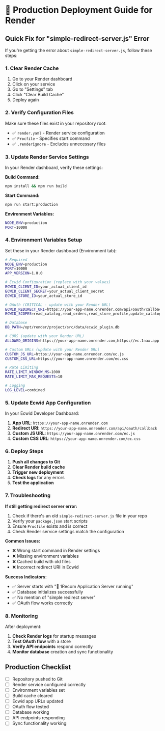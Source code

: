 # 🚀 Production Deployment Guide for Render

## Quick Fix for "simple-redirect-server.js" Error

If you're getting the error about `simple-redirect-server.js`, follow these steps:

### 1. Clear Render Cache
1. Go to your Render dashboard
2. Click on your service
3. Go to "Settings" tab
4. Click "Clear Build Cache"
5. Deploy again

### 2. Verify Configuration Files
Make sure these files exist in your repository root:
- ✅ `render.yaml` - Render service configuration
- ✅ `Procfile` - Specifies start command
- ✅ `.renderignore` - Excludes unnecessary files

### 3. Update Render Service Settings
In your Render dashboard, verify these settings:

**Build Command:**
```bash
npm install && npm run build
```

**Start Command:**
```bash
npm run start:production
```

**Environment Variables:**
```bash
NODE_ENV=production
PORT=10000
```

### 4. Environment Variables Setup
Set these in your Render dashboard (Environment tab):

```bash
# Required
NODE_ENV=production
PORT=10000
APP_VERSION=1.0.0

# Ecwid Configuration (replace with your values)
ECWID_CLIENT_ID=your_actual_client_id
ECWID_CLIENT_SECRET=your_actual_client_secret
ECWID_STORE_ID=your_actual_store_id

# OAuth (CRITICAL - update with your Render URL)
ECWID_REDIRECT_URI=https://your-app-name.onrender.com/api/oauth/callback
ECWID_SCOPES=read_catalog,read_orders,read_store_profile,update_catalog

# Database
DB_PATH=/opt/render/project/src/data/ecwid_plugin.db

# CORS (update with your Render URL)
ALLOWED_ORIGINS=https://your-app-name.onrender.com,https://ec.1nax.app

# Custom URLs (update with your Render URL)
CUSTOM_JS_URL=https://your-app-name.onrender.com/ec.js
CUSTOM_CSS_URL=https://your-app-name.onrender.com/ec.css

# Rate Limiting
RATE_LIMIT_WINDOW_MS=1000
RATE_LIMIT_MAX_REQUESTS=10

# Logging
LOG_LEVEL=combined
```

### 5. Update Ecwid App Configuration
In your Ecwid Developer Dashboard:
1. **App URL**: `https://your-app-name.onrender.com`
2. **Redirect URI**: `https://your-app-name.onrender.com/api/oauth/callback`
3. **Custom JS URL**: `https://your-app-name.onrender.com/ec.js`
4. **Custom CSS URL**: `https://your-app-name.onrender.com/ec.css`

### 6. Deploy Steps
1. **Push all changes to Git**
2. **Clear Render build cache**
3. **Trigger new deployment**
4. **Check logs** for any errors
5. **Test the application**

### 7. Troubleshooting

**If still getting redirect server error:**
1. Check if there's an old `simple-redirect-server.js` file in your repo
2. Verify your `package.json` start scripts
3. Ensure `Procfile` exists and is correct
4. Check Render service settings match the configuration

**Common Issues:**
- ❌ Wrong start command in Render settings
- ❌ Missing environment variables
- ❌ Cached build with old files
- ❌ Incorrect redirect URI in Ecwid

**Success Indicators:**
- ✅ Server starts with "🚀 1Recom Application Server running"
- ✅ Database initializes successfully
- ✅ No mention of "simple redirect server"
- ✅ OAuth flow works correctly

### 8. Monitoring
After deployment:
1. **Check Render logs** for startup messages
2. **Test OAuth flow** with a store
3. **Verify API endpoints** respond correctly
4. **Monitor database** creation and sync functionality

## Production Checklist
- [ ] Repository pushed to Git
- [ ] Render service configured correctly
- [ ] Environment variables set
- [ ] Build cache cleared
- [ ] Ecwid app URLs updated
- [ ] OAuth flow tested
- [ ] Database working
- [ ] API endpoints responding
- [ ] Sync functionality working
